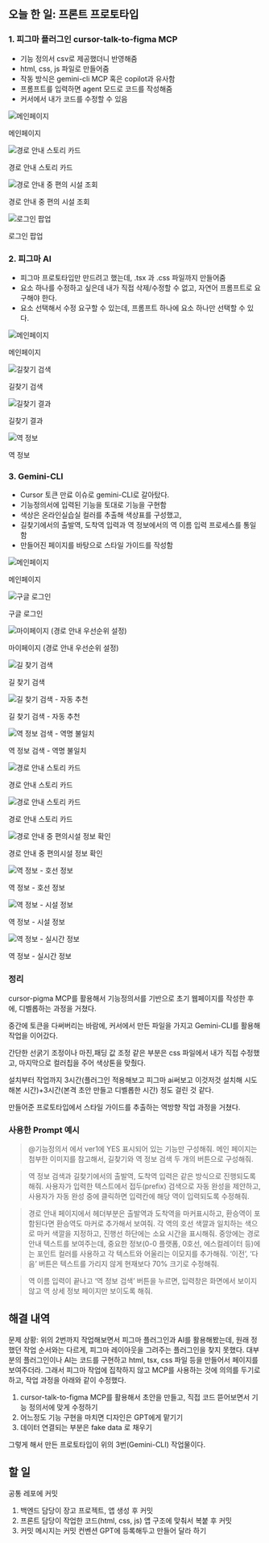 ## 오늘 한 일: 프론트 프로토타입

### 1. 피그마 플러그인 **cursor-talk-to-figma MCP**

- 기능 정의서 csv로 제공했더니 반영해줌
- html, css, js 파일로 만들어줌
- 작동 방식은 gemini-cli MCP 혹은 copilot과 유사함
- 프롬프트를 입력하면 agent 모드로 코드를 작성해줌
- 커서에서 내가 코드를 수정할 수 있음

![메인페이지](./images/250921_17.png)

메인페이지

![경로 안내 스토리 카드](./images/250921_18.png)

경로 안내 스토리 카드

![경로 안내 중 편의 시설 조회](./images/250921_19.png)

경로 안내 중 편의 시설 조회

![로그인 팝업](./images/250921_20.png)

로그인 팝업

### **2. 피그마 AI**

- 피그마 프로토타입만 만드려고 했는데, .tsx 과 .css 파일까지 만들어줌
- 요소 하나를 수정하고 싶은데 내가 직접 삭제/수정할 수 없고,
자연어 프롬프트로 요구해야 한다.
- 요소 선택해서 수정 요구할 수 있는데, 프롬프트 하나에 요소 하나만 선택할 수 있다.

![메인페이지](./images/250921_13.png)

메인페이지

![길찾기 검색](./images/250921_14.png)

길찾기 검색

![길찾기 결과](./images/250921_15.png)

길찾기 결과

![역 정보](./images/250921_16.png)

역 정보

### **3. Gemini-CLI**

- Cursor 토큰 만료 이슈로 gemini-CLI로 갈아탔다.
- 기능정의서에 입력된 기능을 토대로 기능을 구현함
- 색상은 온라인실습실 컬러를 추출해 색상표를 구성했고,
- 길찾기에서의 출발역, 도착역 입력과 역 정보에서의 역 이름 입력 프로세스를 통일함
- 만들어진 페이지를 바탕으로 스타일 가이드를 작성함

![메인페이지](./images/250921_1.png)

메인페이지

![구글 로그인](./images/250921_2.png)

구글 로그인

![마이페이지 (경로 안내 우선순위 설정)](./images/250921_3.png)

마이페이지 (경로 안내 우선순위 설정)

![길 찾기 검색](./images/250921_4.png)

길 찾기 검색

![길 찾기 검색 - 자동 추천](./images/250921_5.png)

길 찾기 검색 - 자동 추천

![역 정보 검색 - 역명 불일치](./images/250921_6.png)

역 정보 검색 - 역명 불일치

![경로 안내 스토리 카드](./images/250921_7.png)

경로 안내 스토리 카드

![경로 안내 스토리 카드](./images/250921_8.png)

경로 안내 스토리 카드

![경로 안내 중 편의시설 정보 확인](./images/250921_9.png)

경로 안내 중 편의시설 정보 확인

![역 정보 - 호선 정보](./images/250921_10.png)

역 정보 - 호선 정보

![역 정보 - 시설 정보](./images/250921_11.png)

역 정보 - 시설 정보

![역 정보 - 실시간 정보](./images/250921_12.png)

역 정보 - 실시간 정보


### 정리

cursor-pigma MCP를 활용해서 기능정의서를 기반으로 초기 웹페이지를 작성한 후에, 디벨롭하는 과정을 거쳤다.

중간에 토큰을 다써버리는 바람에, 커서에서 만든 파일을 가지고 Gemini-CLI를 활용해 작업을 이어갔다.

간단한 선굵기 조정이나 마진,패딩 값 조정 같은 부분은 css 파일에서 내가 직접 수정했고, 마지막으로 컬러칩을 주어 색상톤을 맞췄다.

설치부터 작업까지 3시간(플러그인 적용해보고 피그마 ai써보고 이것저것 설치해 시도해본 시간)+3시간(본격 초안 만들고 디벨롭한 시간) 정도 걸린 것 같다.

만들어준 프로토타입에서 스타일 가이드를 추출하는 역방향 작업 과정을 거쳤다.

### 사용한 Prompt 예시

> @기능정의서 에서 ver1에 YES 표시되어 있는 기능만 구성해줘. 메인 페이지는 첨부한 이미지를 참고해서, 길찾기와 역 정보 검색 두 개의 버튼으로 구성해줘.
>

> 역 정보 검색과 길찾기에서의 출발역, 도착역 입력은 같은 방식으로 진행되도록 해줘. 사용자가 입력한 텍스트에서 접두(prefix) 검색으로 자동 완성을 제안하고, 사용자가 자동 완성 중에 클릭하면 입력칸에 해당 역이 입력되도록 수정해줘.
>

> 경로 안내 페이지에서 헤더부분은 출발역과 도착역을 마커표시하고, 환승역이 포함된다면 환승역도 마커로 추가해서 보여줘. 각 역의 호선 색깔과 일치하는 색으로 마커 색깔을 지정하고, 진행선 하단에는 소요 시간을 표시해줘. 중앙에는 경로 안내 텍스트를 보여주는데, 중요한 정보(0-0 플랫폼, 0호선, 에스컬레이터 등)에는 포인트 컬러를 사용하고 각 텍스트와 어울리는 이모지를 추가해줘. ‘이전’, ‘다음’ 버튼은 텍스트를 가리지 않게 현재보다 70% 크기로 수정해줘.
>

> 역 이름 입력이 끝나고 ‘역 정보 검색’ 버튼을 누르면, 입력창은 화면에서 보이지 않고 역 상세 정보 페이지만 보이도록 해줘.
>


## 해결 내역

문제 상황: 위의 2번까지 작업해보면서 피그마 플러그인과 AI를 활용해봤는데, 원래 정했던 작업 순서와는 다르게, 피그마 레이아웃을 그려주는 플러그인을 찾지 못했다. 대부분의 플러그인이나 AI는 코드를 구현하고 html, tsx, css 파일 등을 만들어서 페이지를 보여주더라. 그래서 피그마 작업에 집착하지 않고 MCP를 사용하는 것에 의의를 두기로 하고, 작업 과정을 아래와 같이 수정했다.

1. cursor-talk-to-figma MCP를 활용해서 초안을 만들고, 직접 코드 뜯어보면서 기능 정의서에 맞게 수정하기
2. 어느정도 기능 구현을 마치면 디자인은 GPT에게 맡기기
3. 데이터 연결되는 부분은 fake data 로 채우기

그렇게 해서 만든 프로토타입이 위의 3번(Gemini-CLI) 작업물이다.

## 할 일

공통 레포에 커밋

1. 백엔드 담당이 장고 프로젝트, 앱 생성 후 커밋
2. 프론트 담당이 작업한 코드(html, css, js) 앱 구조에 맞춰서 복붙 후 커밋
3. 커밋 메시지는 커밋 컨벤션 GPT에 등록해두고 만들어 달라 하기
